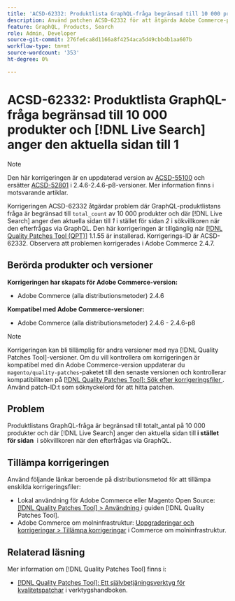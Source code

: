 ```yaml
---
title: 'ACSD-62332: Produktlista GraphQL-fråga begränsad till 10 000 produkter och  [!DNL Live Search] anger den aktuella sidan till 1'
description: Använd patchen ACSD-62332 för att åtgärda Adobe Commerce-problem där GraphQL-frågan är begränsad till totalt 10 000 produkter och där  [!DNL Live Search] anger den aktuella sidan till *1* istället för sidan *2* i sökvillkoren när den efterfrågas via GraphQL.
feature: GraphQL, Products, Search
role: Admin, Developer
source-git-commit: 276fe6ca8d1166a8f4254aca5d49cbb4b1aa607b
workflow-type: tm+mt
source-wordcount: '353'
ht-degree: 0%

---
```


# ACSD-62332: Produktlista GraphQL-fråga begränsad till 10 000 produkter och [!DNL Live Search] anger den aktuella sidan till 1

>[!NOTE]
>
>Den här korrigeringen är en uppdaterad version av [ACSD-55100](/help/tools/quality-patches-tool/patches-available-in-qpt/v1-1-46/acsd-55100-graphql-does-not-return-products-beyond-10k-in-the-search-results.md) och ersätter [ACSD-52801](/help/tools/quality-patches-tool/patches-available-in-qpt/v1-1-40/acsd-52801-graphql-product-filter-query-not-showing-partial-match-results.md) i 2.4.6-2.4.6-p8-versioner. Mer information finns i motsvarande artiklar.

Korrigeringen ACSD-62332 åtgärdar problem där GraphQL-produktlistans fråga är begränsad till `total_count` av 10 000 produkter och där [!DNL Live Search] anger den aktuella sidan till *1* i stället för sidan *2* i sökvillkoren när den efterfrågas via GraphQL. Den här korrigeringen är tillgänglig när [[!DNL Quality Patches Tool (QPT)]](/help/tools/quality-patches-tool/quality-patches-tool-to-self-serve-quality-patches.md) 1.1.55 är installerad. Korrigerings-ID är ACSD-62332. Observera att problemen korrigerades i Adobe Commerce 2.4.7.

## Berörda produkter och versioner

**Korrigeringen har skapats för Adobe Commerce-version:**

* Adobe Commerce (alla distributionsmetoder) 2.4.6

**Kompatibel med Adobe Commerce-versioner:**

* Adobe Commerce (alla distributionsmetoder) 2.4.6 - 2.4.6-p8

>[!NOTE]
>
>Korrigeringen kan bli tillämplig för andra versioner med nya [!DNL Quality Patches Tool]-versioner. Om du vill kontrollera om korrigeringen är kompatibel med din Adobe Commerce-version uppdaterar du `magento/quality-patches`-paketet till den senaste versionen och kontrollerar kompatibiliteten på [[!DNL Quality Patches Tool]: Sök efter korrigeringsfiler ](https://experienceleague.adobe.com/tools/commerce-quality-patches/index.html). Använd patch-ID:t som söknyckelord för att hitta patchen.

## Problem

Produktlistans GraphQL-fråga är begränsad till totalt_antal på 10 000 produkter och där [!DNL Live Search] anger den aktuella sidan till **&#x200B; i stället för sidan &#x200B;** i sökvillkoren när den efterfrågas via GraphQL.

## Tillämpa korrigeringen

Använd följande länkar beroende på distributionsmetod för att tillämpa enskilda korrigeringsfiler:

* Lokal användning för Adobe Commerce eller Magento Open Source: [[!DNL Quality Patches Tool] > Användning ](/help/tools/quality-patches-tool/usage.md) i guiden [!DNL Quality Patches Tool].
* Adobe Commerce om molninfrastruktur: [Uppgraderingar och korrigeringar > Tillämpa korrigeringar](https://experienceleague.adobe.com/docs/commerce-cloud-service/user-guide/develop/upgrade/apply-patches.html) i Commerce om molninfrastruktur.


## Relaterad läsning

Mer information om [!DNL Quality Patches Tool] finns i:

* [[!DNL Quality Patches Tool]: Ett självbetjäningsverktyg för kvalitetspatchar](/help/tools/quality-patches-tool/quality-patches-tool-to-self-serve-quality-patches.md) i verktygshandboken.
